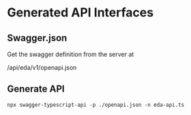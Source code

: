 # Generated API Interfaces

## Swagger.json

Get the swagger definition from the server at

/api/eda/v1/openapi.json

## Generate API

```
npx swagger-typescript-api -p ./openapi.json -n eda-api.ts
```

